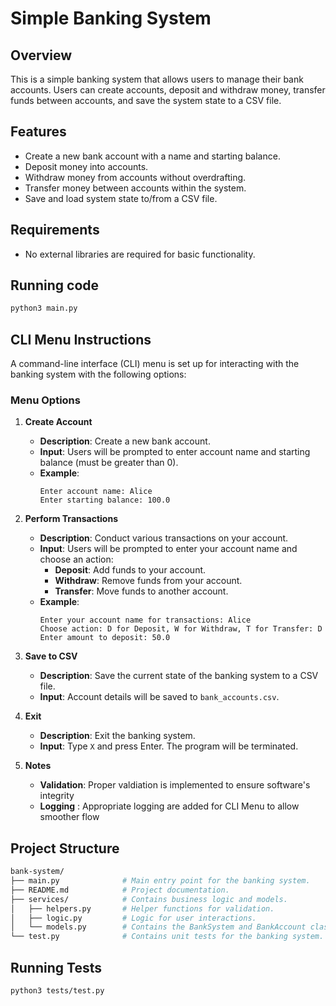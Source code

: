 # Simple Banking System

## Overview
This is a simple banking system that allows users to manage their bank accounts. Users can create accounts, deposit and withdraw money, transfer funds between accounts, and save the system state to a CSV file.

## Features
- Create a new bank account with a name and starting balance.
- Deposit money into accounts.
- Withdraw money from accounts without overdrafting.
- Transfer money between accounts within the system.
- Save and load system state to/from a CSV file.

## Requirements
- No external libraries are required for basic functionality.

## Running code
```bash
python3 main.py
```

## CLI Menu Instructions

A command-line interface (CLI) menu is set up for interacting with the banking system with the following options:

### Menu Options
1. **Create Account**
   - **Description**: Create a new bank account.
   - **Input**: Users will be prompted to enter account name and  starting balance (must be greater than 0).
   - **Example**: 
     ```
     Enter account name: Alice
     Enter starting balance: 100.0
     ```

2. **Perform Transactions**
   - **Description**: Conduct various transactions on your account.
   - **Input**: Users will be prompted to enter your account name and choose an action:
     - **Deposit**: Add funds to your account.
     - **Withdraw**: Remove funds from your account.
     - **Transfer**: Move funds to another account.
   - **Example**:
     ```
     Enter your account name for transactions: Alice
     Choose action: D for Deposit, W for Withdraw, T for Transfer: D
     Enter amount to deposit: 50.0
     ```

3. **Save to CSV**
   - **Description**: Save the current state of the banking system to a CSV file.
   - **Input**: Account details will be saved to `bank_accounts.csv`.

4. **Exit**
   - **Description**: Exit the banking system.
   - **Input**: Type `X` and press Enter. The program will be terminated.

5. **Notes**
   - **Validation**: Proper valdiation is implemented to ensure software's integrity
   - **Logging** : Appropriate logging are added for CLI Menu to allow smoother flow

## Project Structure
```bash
bank-system/
├── main.py              # Main entry point for the banking system.
├── README.md            # Project documentation.
├── services/            # Contains business logic and models.
│   ├── helpers.py       # Helper functions for validation.
│   ├── logic.py         # Logic for user interactions.
│   └── models.py        # Contains the BankSystem and BankAccount classes.
└── test.py              # Contains unit tests for the banking system.
```

## Running Tests
```bash
python3 tests/test.py
```